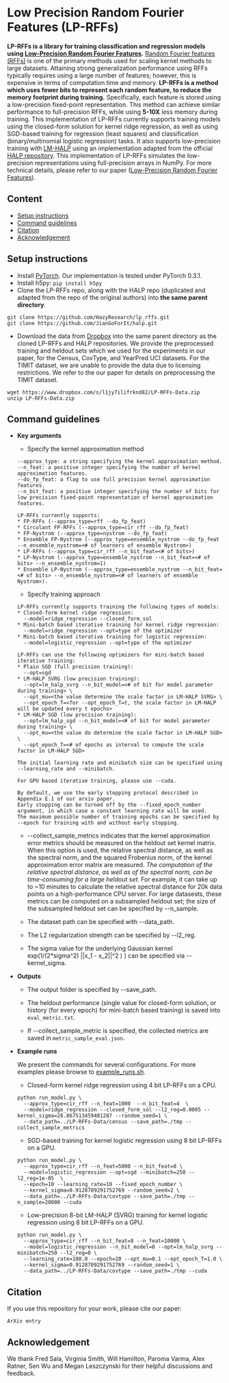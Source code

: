 # Low Precision Random Fourier Features (LP-RFFs)

**LP-RFFs is a library for training classification and regression models using [Low-Precision Random Fourier Features]().** [Random Fourier features (RFFs)](https://people.eecs.berkeley.edu/~brecht/papers/07.rah.rec.nips.pdf) is one of the primary methods used for scaling kernel methods to large datasets. Attaining strong generalization performance using RFFs typically requires using a large number of features; however, this is expensive in terms of computation time and memory. **LP-RFFs is a method which uses fewer bits to represent each random feature, to reduce the memory footprint during training.**  Specifically, each feature is stored using a low-precision fixed-point representation. This method can achieve similar performance to full-precision RFFs, while using **5-10X** less memory during training. This implementation of LP-RFFs currently supports training models using the closed-form solution for kernel ridge regression, as well as using SGD-based training for regression (least squares) and classification (binary/multinomial logistic regression) tasks. It also supports low-precision training with [LM-HALP](https://arxiv.org/pdf/1803.03383.pdf) using an implementation adapted from the official [HALP repository](https://github.com/HazyResearch/torchhalp). This implementation of LP-RFFs simulates the low-precision representations using full-precision arrays in NumPy. For more technical details, please refer to our paper ([Low-Precision Random Fourier Features]()).

## Content
* [Setup instructions](#setup-instructions)
* [Command guidelines](#command-guidelines)
* [Citation](#citation)
* [Acknowledgement](#acknowledgement)

## Setup instructions
* Install [PyTorch](https://pytorch.org/). Our implementation is tested under PyTorch 0.3.1.
* Install h5py: ```pip install h5py```
* Clone the LP-RFFs repo, along with the HALP repo (duplicated and adapted from the repo of the original authors) into **the same parent directory**.
```
git clone https://github.com/HazyResearch/lp_rffs.git
git clone https://github.com/JianGoForIt/halp.git
```
* Download the data from [Dropbox](https://www.dropbox.com/s/l1jy7ilifrknd82/LP-RFFs-Data.zip) into the same parent directory as the cloned LP-RFFs and HALP repositories. We provide the preprocessed training and heldout sets which we used for the experiments in our paper, for the Census, CovType, and YearPred UCI datasets. For the TIMIT dataset, we are unable to provide the data due to licensing restrictions. We refer to the our paper for details on preprocessing the TIMIT dataset.
```
wget https://www.dropbox.com/s/l1jy7ilifrknd82/LP-RFFs-Data.zip
unzip LP-RFFs-Data.zip
```

## Command guidelines

* **Key arguments**

  * Specify the kernel approximation method
  ```
  --approx_type: a string specifying the kernel approximation method.
  --n_feat: a positive integer specifying the number of kernel approximation features.
  --do_fp_feat: a flag to use full precision kernel approximation features.
  --n_bit_feat: a positive integer specifying the number of bits for low precision fixed-point representation of kernel approximation features.

  LP-RFFs currently supports:
  * FP-RFFs (--approx_type=rff --do_fp_feat)
  * Circulant FP-RFFs (--approx_type=cir_rff --do_fp_feat)
  * FP-Nystrom (--approx_type=nystrom --do_fp_feat)
  * Ensemble FP-Nystrom (--approx_type=ensemble_nystrom --do_fp_feat --n_ensemble_nystrom=<# of learners of ensemble Nystrom>)
  * LP-RFFs (--approx_type=cir_rff --n_bit_feat=<# of bits>)
  * LP-Nystrom (--approx_type=ensemble_nystrom --n_bit_feat=<# of bits> --n_ensemble_nystrom=1)
  * Ensemble LP-Nystrom (--approx_type=ensemble_nystrom --n_bit_feat=<# of bits> --n_ensemble_nystrom=<# of learners of ensemble Nystrom>).
  ```
  
  * Specify training approach
  ```
  LP-RFFs currently supports training the following types of models:
  * Closed-form kernel ridge regression:
    --model=ridge_regression --closed_form_sol 
  * Mini-batch based iterative training for kernel ridge regression:
    --model=ridge_regression --opt=type of the optimizer
  * Mini-batch based iterative training for logistic regression:
    --model=logistic_regression --opt=type of the optimizer
    
  LP-RFFs can use the following optimizers for mini-batch based iterative training:
  * Plain SGD (full precision training):
    --opt=sgd
  * LM-HALP SVRG (low precision training):
    --opt=lm_halp_svrg --n_bit_model=<# of bit for model parameter during training> \
    --opt_mu=<the value determine the scale factor in LM-HALP SVRG> \
    --opt_epoch_T=<for --opt_epoch_T=t, the scale factor in LM-HALP will be updated every t epochs>
  * LM-HALP SGD (low precision training):
    --opt=lm_halp_sgd --n_bit_model=<# of bit for model parameter during training> \
    --opt_mu=<the value do determine the scale factor in LM-HALP SGD> \
    --opt_epoch_T=<# of epochs as interval to compute the scale factor in LM-HALP SGD>
    
  The initial learning rate and minibatch size can be specified using --learning_rate and --minibatch.

  For GPU based iterative training, please use --cuda. 

  By default, we use the early stopping protocol described in Appendix E.1 of our arxiv paper. 
  Early stopping can be turned off by the --fixed_epoch_number argument, in which case a constant learning rate will be used.
  The maximum possible number of training epochs can be specified by --epoch for training with and without early stopping.
  ```

  * --collect_sample_metrics indicates that the kernel approximation error metrics should be measured on the heldout set kernel matrix.  When this option is used, the relative spectral distance, as well as the spectral norm, and the squared Frobenius norm, of the kernel approximation error matrix are measured. *The computation of the relative spectral distance, as well as of the spectral norm, can be time-consuming for a large heldout set.* For example, it can take up to ~10 minutes to calculate the relative spectral distance for 20k data points on a high-performance CPU server. For large datasests, these metrics can be computed on a subsampled heldout set; the size of the subsampled heldout set can be specified by --n_sample.
  
  * The dataset path can be specified with --data_path.

  * The L2 regularization strength can be specified by --l2_reg.

  * The sigma value for the underlying Gaussian kernel exp(1/(2*sigma^2) ||x_1 - x_2||^2 ) ) can be specified via --kernel_sigma.

* **Outputs**
  * The output folder is specified by --save_path.

  * The heldout performance (single value for closed-form solution, or history (for every epoch) for mini-batch based training) is saved into ```eval_metric.txt```.

  * If --collect_sample_metric is specified, the collected metrics are saved in ```metric_sample_eval.json```.

* **Example runs**

  We present the commands for several configurations. For more examples please browse to [example_runs.sh](./example_runs.sh).

  * Closed-form kernel ridge regression using 4 bit LP-RFFs on a CPU.
  ```
  python run_model.py \
    --approx_type=cir_rff --n_feat=1000  --n_bit_feat=4  \
    --model=ridge_regression --closed_form_sol --l2_reg=0.0005 --kernel_sigma=28.867513459481287 --random_seed=1 \
    --data_path=../LP-RFFs-Data/census --save_path=./tmp --collect_sample_metrics
  ```

  * SGD-based training for kernel logistic regression using 8 bit LP-RFFs on a GPU.
  ```
  python run_model.py \
    --approx_type=cir_rff --n_feat=5000 --n_bit_feat=8 \
    --model=logistic_regression --opt=sgd --minibatch=250 --l2_reg=1e-05  \
    --epoch=10 --learning_rate=10 --fixed_epoch_number \
    --kernel_sigma=0.9128709291752769 --random_seed=2 \
    --data_path=../LP-RFFs-Data/covtype --save_path=./tmp --n_sample=20000 --cuda
  ```

  * Low-precision 8-bit LM-HALP (SVRG) training for kernel logistic regression using 8 bit LP-RFFs on a GPU.
  ```
  python run_model.py \
    --approx_type=cir_rff --n_bit_feat=8 --n_feat=10000 \
    --model=logistic_regression --n_bit_model=8 --opt=lm_halp_svrg --minibatch=250 --l2_reg=0 \
    --learning_rate=100.0 --epoch=20 --opt_mu=0.1 --opt_epoch_T=1.0 \
    --kernel_sigma=0.9128709291752769 --random_seed=1 \
    --data_path=../LP-RFFs-Data/covtype --save_path=./tmp --cuda
  ```

## Citation
If you use this repository for your work, please cite our paper:
```
ArXiv entry
```

## Acknowledgement
We thank Fred Sala, Virginia Smith, Will Hamilton, Paroma Varma, Alex Ratner, Sen Wu and Megan Leszczynski for their helpful discussions and feedback.
